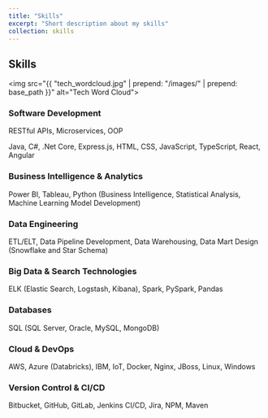 ```yaml
---
title: "Skills"
excerpt: "Short description about my skills"
collection: skills
---
```


<h2>Skills</h2>

<img src="{{ "tech_wordcloud.jpg" | prepend: "/images/" | prepend: base_path }}" alt="Tech Word Cloud">

<h3>Software Development</h3>
<p>RESTful APIs, Microservices, OOP</p>
<p>Java, C#, .Net Core, Express.js, HTML, CSS, JavaScript, TypeScript, React, Angular</p>

<h3>Business Intelligence & Analytics</h3>
<p>Power BI, Tableau, Python (Business Intelligence, Statistical Analysis, Machine Learning Model Development)</p>
    
<h3>Data Engineering</h3>
<p>ETL/ELT, Data Pipeline Development, Data Warehousing, Data Mart Design (Snowflake and Star Schema)</p>
    
<h3>Big Data & Search Technologies</h3>
<p>ELK (Elastic Search, Logstash, Kibana), Spark, PySpark, Pandas</p>
    
<h3>Databases</h3>
<p>SQL (SQL Server, Oracle, MySQL, MongoDB)</p>
    
<h3>Cloud & DevOps</h3>
<p>AWS, Azure (Databricks), IBM, IoT, Docker, Nginx, JBoss, Linux, Windows</p>
    
<h3>Version Control & CI/CD</h3>
<p>Bitbucket, GitHub, GitLab, Jenkins CI/CD, Jira, NPM, Maven</p>
